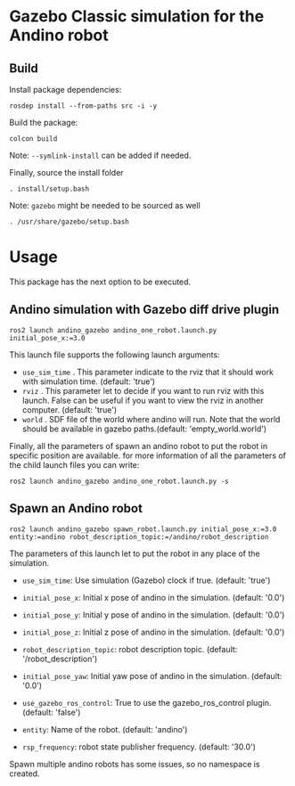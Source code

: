 
# Gazebo Classic simulation for the Andino robot 

## Build

Install package dependencies:

```
rosdep install --from-paths src -i -y
```

Build the package:

```
colcon build
```

Note: `--symlink-install` can be added if needed.

Finally, source the install folder
```
. install/setup.bash
```

Note: `gazebo` might be needed to be sourced as well

```
. /usr/share/gazebo/setup.bash
```

# Usage 

This package has the next option to be executed.

## Andino simulation with Gazebo diff drive plugin


```
ros2 launch andino_gazebo andino_one_robot.launch.py initial_pose_x:=3.0
```

This launch file supports the following launch arguments:

- `use_sim_time` . This parameter indicate to the rviz that it should work with simulation time. (default: 'true')
- `rviz` . This parameter let to decide if you want to run rviz with this launch. False can be useful if you want to view the rviz in another computer. (default: 'true')
- `world` . SDF file of the world where andino will run. Note that the world should be available in gazebo paths.(default: 'empty_world.world')

Finally, all the parameters of spawn an andino robot to put the robot in specific position are available. for more information of all the parameters of the child launch files you can write:

```
ros2 launch andino_gazebo andino_one_robot.launch.py -s
```

## Spawn an Andino robot

```
ros2 launch andino_gazebo spawn_robot.launch.py initial_pose_x:=3.0 entity:=andino robot_description_topic:=/andino/robot_description
```

The parameters of this launch let to put the robot in any place of the simulation.

- `use_sim_time`: Use simulation (Gazebo) clock if true. (default: 'true')

- `initial_pose_x`: Initial x pose of andino in the simulation. (default: '0.0')

- `initial_pose_y`: Initial y pose of andino in the simulation. (default: '0.0')

- `initial_pose_z`: Initial z pose of andino in the simulation. (default: '0.0')

- `robot_description_topic`: robot description topic. (default: '/robot_description')

- `initial_pose_yaw`: Initial yaw pose of andino in the simulation. (default: '0.0')

- `use_gazebo_ros_control`: True to use the gazebo_ros_control plugin.  (default: 'false')

- `entity`: Name of the robot. (default: 'andino')

- `rsp_frequency`: robot state publisher frequency. (default: '30.0')

Spawn multiple andino robots has some issues, so no namespace is created.
